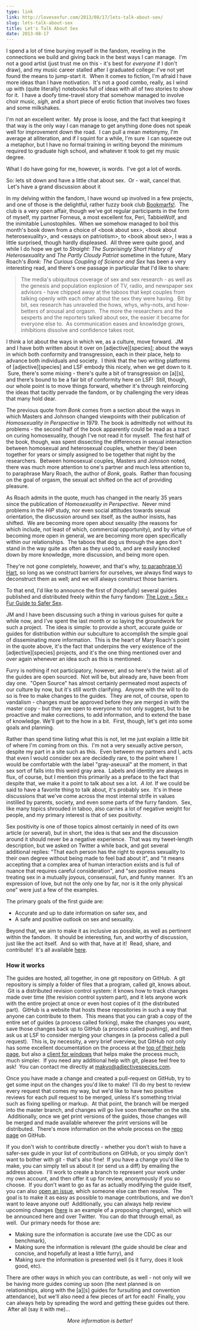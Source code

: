 ```yaml
---
type: link
link: http://lovesexfur.com/2013/08/17/lets-talk-about-sex/
slug: lets-talk-about-sex
title: Let's Talk About Sex
date: 2013-08-17
---
```


I spend a lot of time burying myself in the fandom, reveling in the connections
we build and giving back in the best ways I can manage.  I'm not a good artist
(just trust me on this - it's best for *everyone* if I don't draw), and my music
career stalled after I graduated college: I've not yet found the means to
jump-start it.  When it comes to fiction, I'm afraid I have more ideas than I
have motivation.  It's not a good combo, really, as I wind up with (quite
literally) notebooks full of ideas with all of two stories to show for it.  I
have a doofy time-travel story that somehow managed to involve choir
music, *sigh*, and a short piece of erotic fiction that involves two foxes and
some milkshakes.

I'm not an excellent writer.  My prose is loose, and the fact that keeping it
that way is the only way I can manage to get anything done does not speak well
for improvement down the road.  I can pull a mean metonymy, I'm average at
alliteration, and if I squint for a while, I'm sure  I can squeeze out a
metaphor, but I have no formal training in writing beyond the minimum required
to graduate high school, and whatever it took to get my music degree.

What I do have going for me, however, is words.  I've got a lot of words.

So: lets sit down and have a little chat about sex.  Or - wait, cancel that.
 Let's have a grand discussion about it<!--more-->

In my delving within the fandom, I have wound up involved in a few projects, and
one of those is the delightful, rather fuzzy book club
[Bookmarfs!](http://bookmarfs.com).  The club is a very open affair, though
we've got regular participants in the form of myself, my partner Forneus, a most
excellent fox, Peri, TabbieWolf, and the inimitable Lunostophiles.  When we
somehow managed to boil this month's book down from a choice of &lt;book about
sex&gt;, &lt;book about heterosexuality&gt;, and &lt;essays on patriotism&gt;,
to &lt;book about sex&gt;, I was a little surprised, though hardly displeased.
 All three were quite good, and while I do hope we get to *Straight: The
Surprisingly Short History of Heterosexuality* and *The Partly Cloudy
Patriot* sometime in the future, Mary Roach's *Bonk: The Curious Coupling of
Science and Sex* has been a very interesting read, and there's one passage in
particular that I'd like to share:

> The media's ubiquitous coverage of sex and sex research - as well as the
> genesis and population explosion of TV, radio, and newspaper sex advisors - have
> chipped away at the taboos that kept couples from talking openly with each other
> about the sex they were having.  Bit by bit, sex research has unraveled the
> hows, whys, why-nots, and how-betters of arousal and orgasm.  The more the
> researchers and the sexperts and the reporters talked about sex, the easier it
> became for everyone else to.  As communication eases and knowledge grows,
> inhibitions dissolve and confidence takes root.

I think a lot about the ways in which we, as a culture, move forward.  JM and I
have both written about it over on \[adjective\]\[species\]; about the ways in
which both conformity and transgression, each in their place, help to advance
both individuals and society.  I think that the two writing platforms of
\[adjective\]\[species\] and LSF embody this nicely, when we get down to it.
 Sure, there's some mixing - there's quite a bit of transgression on \[a\]\[s\],
and there's bound to be a fair bit of conformity here on LSF!  Still, though,
our whole point is to move things forward, whether it's through reinforcing the
ideas that tacitly pervade the fandom, or by challenging the very ideas that
many hold dear.

The previous quote from *Bonk* comes from a section about the ways in which
Masters and Johnson changed viewpoints with their publication of *Homosexuality
in Perspective* in 1979. The book is admittedly not without its problems - the
second half of the book apparently could be read as a tract on curing
homosexuality, though I've not read it for myself.  The first half of the book,
though, was spent dissecting the differences in sexual interaction between
homosexual and heterosexual couples, whether they'd been together for years or
simply assigned to be together that night by the researchers.  Between
homosexual couples, Masters and Johnson noted, there was much more attention to
one's partner and much less attention to, to paraphrase Mary Roach, the author
of *Bonk*, goals.  Rather than focusing on the goal of orgasm, the sexual act
shifted on the act of providing pleasure.

As Roach admits in the quote, much has changed in the nearly 35 years since the
publication of *Homosexuality in Perspective*.  Never mind problems in the *HiP*
study, nor even social attitudes towards sexual orientation, the discussion
around sex itself, as the author insists, has shifted.  We are becoming more
open about sexuality (the reasons for which include, not least of which,
commercial opportunity), and by virtue of becoming more open in general, we are
becoming more open specifically within our relationships.  The taboos that dog
us through the ages don't stand in the way quite as often as they used to, and
are easily knocked down by more knowledge, more discussion, and being more open.

They're not gone completely, however, and that's why, [to paraphrase Vi
Hart](http://www.youtube.com/watch?v=4niz8TfY794), so long as we construct
barriers for ourselves, we always find ways to deconstruct them as well; and we
will always construct those barriers.

To that end, I'd like to announce the first of (hopefully) several guides
published and distributed freely within the furry fandom: [The Love ◦ Sex ◦
Fur Guide to Safer Sex](http://guides.lovesexfur.com/safer-sex).

JM and I have been discussing such a thing in various guises for quite a while
now, and I've spent the last month or so laying the groundwork for such a
project.  The idea is simple: to provide a short, accurate guide or guides for
distribution within our subculture to accomplish the simple goal of
disseminating more information.  This is the heart of Mary Roach's point in the
quote above, it's the fact that underpins the very existence of the
\[adjective\]\[species\] projects, and it's the one thing mentioned over and over
again whenever an idea such as this is mentioned.

Furry is nothing if not participatory, however, and so here's the twist: all of
the guides are open sourced.  Not will be, but already are, have been from day
one.  "Open Source" has almost certainly permeated most aspects of our culture
by now, but it's still worth clarifying.  Anyone with the will to do so is free
to make changes to the guides.  They are not, of course, open to vandalism -
changes must be approved before they are merged in with the master copy - but
they are open to everyone to not only suggest, but to be proactive and make
corrections, to add information, and to extend the base of knowledge. We'll get
to the how in a bit.  First, though, let's get into some goals and planning.

Rather than spend time listing what this is not, let me just explain a little
bit of where I'm coming from on this.  I'm not a very sexually active person,
despite my part in a site such as this.  Even between my partners and I, acts
that even I would consider sex are decidedly rare, to the point where I would be
comfortable with the label "gray-aseuxal" at the moment, in that sex sort of
falls into this weird gray area.  Labels and identity are always in flux, of
course, but I mention this primarily as a preface to the fact that despite that,
we make it a point to talk about sex a lot.  *A lot*. If we could be said to
have a favorite thing to talk about, it's probably sex.  It's in these
discussions that we've come across the most internal strife in values instilled
by parents, society, and even some parts of the furry fandom.  Sex, like many
topics shrouded in taboo, also carries a lot of negative weight for people, and
my primary interest is that of sex positivity.

Sex positivity is one of those topics almost certainly in need of its own
article (or several), but in short, the idea is that sex and the discussion
around it should never be a negative experience.  That was my tweet-length
description, but we asked on Twitter a while back, and got several additional
replies: "That each person has the right to express sexuality to their own
degree without being made to feel bad about it", and "it means accepting that a
complex area of human interaction exists and is full of nuance that requires
careful consideration", and "sex positive means treating sex in a mutually
joyous, consensual, fun, and funny manner.  It’s an expression of love, but not
the only one by far, nor is it the only physical one" were just a few of the
examples.

The primary goals of the first guide are:

* Accurate and up to date information on safer sex, and
* A safe and positive outlook on sex and sexuality.

Beyond that, we aim to make it as inclusive as possible, as well as pertinent
within the fandom.  It should be interesting, fun, and worthy of discussion,
just like the act itself.  And so with that, have at it!  Read, share, and
contribute!  It's all available [here](https://github.com/adjspecies/lsf-guides).

### How it works

The guides are hosted, all together, in one git repository on GitHub.  A git
repository is simply a folder of files that a program, called git, knows about.
 Git is a distributed revision control system: it knows how to track changes
made over time (the revision control system part), and it lets anyone work with
the entire project at once or even host copies of it (the distributed part).
 GitHub is a website that hosts these repositories in such a way that anyone can
contribute to them.  This means that you can grab a copy of the entire set of
guides (a process called forking), make the changes you want, save those changes
back up to GitHub (a process called pushing), and then ask us at LSF to consider
merging your changes in (a process called a pull request).   This is, by
necessity, a very brief overview, but GitHub not only has some excellent
documentation on the process at the [top of their help
page](https://help.github.com/), but also a [client for
windows](http://windows.github.com/) that helps make the process much, much
simpler.  If you need any additional help with git, please feel free to ask!
 You can contact me directly at
[makyo@adjectivespecies.com](mailto:makyo@adjectivespecies.com).

Once you have made a change and created a pull-request on GitHub, try to get
some input on the changes you'd like to make!  I'll do my best to review every
request that comes my way, but we'd like to have two positive reviews for each
pull request to be merged, unless it's something trivial such as fixing spelling
or markup.  At that point, the branch will be merged into the master branch, and
changes will go live soon thereafter on the site.  Additionally, once we get
print versions of the guides, those changes will be merged and made available
wherever the print versions will be distributed.  There's more information on
the whole process on the [repo page](https://github.com/adjspecies/lsf-guides)
on GitHub.

If you don't wish to contribute directly - whether you don't wish to have a
safer-sex guide in your list of contributions on GitHub, or you simply don't
want to bother with git - that's also fine!  If you have a change you'd like to
make, you can simply tell us about it (or send us a diff) by emailing the
address above.  I'll work to create a branch to represent your work under my own
account, and then offer it up for review, anonymously if you so choose.  If you
don't want to go as far as actually modifying the guide itself, you can also
[open an issue](https://github.com/adjspecies/lsf-guides/issues), which someone
else can then resolve.  The goal is to make it as easy as possible to manage
contributions, and we don't want to leave anyone out!   Additionally, you can
always help review upcoming changes
([here](https://github.com/adjspecies/lsf-guides/pull/1) is an example of a
proposing changes), which will be announced here and over Twitter.  You can do
that through email, as well.  Our primary needs for those are:

* Making sure the information is accurate (we use the CDC as our benchmark),
* Making sure the information is relevant (the guide should be clear and concise,
and hopefully at least a little furry), and
* Making sure the information is presented well (is it furry, does it look good,
etc).

There are other ways in which you can contribute, as well - not only will we be
having more guides coming up soon (the next planned is on relationships, along
with the \[a\]\[s\] guides for fursuiting and convention attendance), but we'll also
need a few pieces of art for each!  Finally, you can always help by spreading
the word and getting these guides out there.  After all (say it with me)...  

<p style="text-align: center;"><em>More information is better!</em></p>

